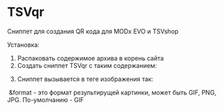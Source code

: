 # TSVqr
Сниппет для создания QR кода для MODx EVO и TSVshop

Установка:

1) Распаковать содержимое архива в корень сайта
2) Создать сниппет TSVqr с таким содержанием:

<?php
require_once(MODX_BASE_PATH."assets/snippets/TSVqr/qr.snippet.php");
?>

3) Сниппет вызывается в теге изображения так:

<img src="[[TSVqr? &text=`текст` &format=`GIF`]]" alt="" />
&format - это формат результирущей картинки, может быть GIF, PNG, JPG. По-умолчанию - GIF
